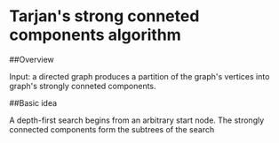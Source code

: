 Tarjan's strong conneted components algorithm
========================================================

##Overview

Input: a directed graph
produces a partition of the graph's vertices into graph's strongly conneted components.

##Basic idea

A depth-first search begins from an arbitrary start node.
The strongly connected components form the subtrees of the search
